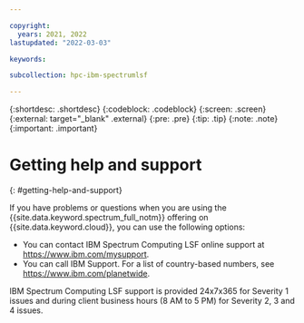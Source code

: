 ```yaml
---

copyright:
  years: 2021, 2022
lastupdated: "2022-03-03"

keywords: 

subcollection: hpc-ibm-spectrumlsf

---
```


{:shortdesc: .shortdesc}
{:codeblock: .codeblock}
{:screen: .screen}
{:external: target="_blank" .external}
{:pre: .pre}
{:tip: .tip}
{:note: .note}
{:important: .important}

# Getting help and support
{: #getting-help-and-support}

If you have problems or questions when you are using the {{site.data.keyword.spectrum_full_notm}} offering on {{site.data.keyword.cloud}}, you can use the following options:

* You can contact IBM Spectrum Computing LSF online support at https://www.ibm.com/mysupport.
* You can call IBM Support. For a list of country-based numbers, see https://www.ibm.com/planetwide.

IBM Spectrum Computing LSF support is provided 24x7x365 for Severity 1 issues and during client business hours (8 AM to 5 PM) for Severity 2, 3 and 4 issues.

